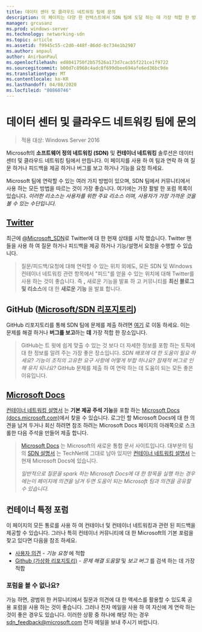 ```yaml
---
title: 데이터 센터 및 클라우드 네트워킹 팀에 문의
description: 이 페이지는 다양 한 컨텍스트에서 SDN 팀에 도달 하는 데 가장 적합 한 방법을 고객에 게 알리기 위한 것입니다.
manager: grcusanz
ms.prod: windows-server
ms.technology: networking-sdn
ms.topic: article
ms.assetid: f9945c55-c2d0-448f-86dd-8c734e1b2987
ms.author: anpaul
author: AnirbanPaul
ms.openlocfilehash: ed8041750f2b57526a173d7cacb5f221ce1f9722
ms.sourcegitcommit: b00d7c8968c4adc8f699dbee694afe6ed36bc9de
ms.translationtype: MT
ms.contentlocale: ko-KR
ms.lasthandoff: 04/08/2020
ms.locfileid: "80860746"
---
```

# <a name="contact-the-datacenter-and-cloud-networking-team"></a>데이터 센터 및 클라우드 네트워킹 팀에 문의

> 적용 대상: Windows Server 2016

Microsoft의 **소프트웨어 정의 네트워킹 \(SDN\)** 및 **컨테이너 네트워킹** 솔루션은 데이터 센터 및 클라우드 네트워킹 팀에서 만듭니다. 이 페이지를 사용 하 여 팀과 연락 하 여 질문 하거나 피드백을 제공 하거나 버그를 보고 하거나 기능을 요청 하세요.

Microsoft 팀에 연락할 수 있는 여러 가지 방법이 있으며, SDN 팀에서 커뮤니티에서 사용 하는 모든 방법을 따르는 것이 가장 좋습니다. 여기에는 가장 활발 한 포럼 목록이 있습니다. *이러한 리소스는 사용자를 위한 주요 리소스 이며, 사용자가 가장 가까운 것을 볼 수 있는 수단입니다.*

## <a name="twitter"></a>[Twitter](https://twitter.com/Microsoft_SDN)

최근에 [@Microsoft_SDN](https://twitter.com/Microsoft_SDN)로 Twitter에 대 한 현재 상태를 시작 했습니다. Twitter 핸들을 사용 하 여 질문 하거나 피드백을 제공 하거나 기능/설명서 요청을 수행할 수 있습니다.
> 질문/피드백/요청에 대해 연락할 수 있는 위치 외에도, 모든 SDN 및 Windows 컨테이너 네트워킹 관련 항목에서 "피드"를 얻을 수 있는 위치에 대해 Twitter를 사용 하는 것이 좋습니다. 즉 **,** 새로운 기능을 발표 하 고 커뮤니티를 **최신 블로그 및 리소스**에 대 한 **새로운 기능** 을 발표 합니다.

## <a name="github-microsoftsdn-repo"></a>GitHub ([Microsoft/SDN 리포지토리](https://github.com/Microsoft/SDN/issues))
GitHub 리포지토리를 통해 SDN 팀에 문제를 제출 하려면 [여기](https://github.com/Microsoft/SDN/issues) 로 이동 하세요. 이는 문제를 해결 하거나 **버그를 보고**하는 **데** 가장 적합 한 장소입니다.

> GitHub는 트 윗에 쉽게 맞출 수 있는 것 보다 더 자세한 정보를 포함 하는 토픽에 대 한 정보를 알려 주는 가장 좋은 장소입니다. *SDN 배포에 대 한 도움이 필요 하세요? 기능이 조직의 고유한 요구 사항에 어떻게 부합 하나요? 잠재적 버그로 인해 유지 되나요?* GitHub 문제를 제출 하 여 연락 하는 데 도움이 되는 모든 좋은 이유입니다.

## <a name="microsoft-docs"></a>[Microsoft Docs](https://docs.microsoft.com/)
[컨테이너 네트워킹 설명서](https://docs.microsoft.com/virtualization/windowscontainers/manage-containers/container-networking) 는 **기본 제공 주석 기능**을 포함 하는 [Microsoft Docs (docs.microsoft.com)](https://docs.microsoft.com/)에서 찾을 수 있습니다. 로그인 할 Microsoft Docs에 대 한 의견을 남겨 두거나 회신 하려면 참조 하려는 Microsoft Docs 페이지의 아래쪽으로 스크롤한 다음 주석을 만들어 제출 합니다.

> [Microsoft Docs](https://docs.microsoft.com/) 는 Microsoft의 새로운 통합 문서 사이트입니다. 대부분의 팀의 [SDN 설명서](https://technet.microsoft.com/windows-server-docs/networking/sdn/software-defined-networking) 는 TechNet에 그대로 남아 있지만 [컨테이너 네트워킹 설명서](https://docs.microsoft.com/virtualization/windowscontainers/manage-containers/container-networking) 는 현재 Microsoft Docs에 있습니다.
> 
> *일반적으로 질문을 spark 하는 Microsoft Docs에 대 한 항목을 실행 하는 경우에는이 페이지에 의견을 남겨 두면 도움이 되는 Microsoft 팀과 의견을 공유할 수 있습니다.*

## <a name="container-specific-forums"></a>컨테이너 특정 포럼
이 페이지의 모든 통로를 사용 하 여 컨테이너 및 컨테이너 네트워킹과 관련 된 피드백을 제공할 수 있습니다. 그러나 특히 컨테이너 커뮤니티에 대 한 Microsoft의 기본 포럼을 찾고 있다면 다음을 참조 하세요.
- [사용자 의견](https://windowsserver.uservoice.com/forums/304624-containers) - *기능 요청* 에 적합
- [Github (가상화 리포지토리)](https://github.com/Microsoft/Virtualization-Documentation) - *문제 해결 도움말* 및 *보고 버그* 를 검색 하는 데 가장 적합

### <a name="not-seeing-the-forum-for-you"></a>포럼을 볼 수 없나요? 
가능 하면, 광범위 한 커뮤니티에서 질문과 의견에 대 한 액세스를 활용할 수 있도록 공용 포럼을 사용 하는 것이 좋습니다. 그러나 전자 메일을 사용 하 여 자신에 게 연락 하는 것이 좋은 경우도 있습니다. 이러한 상황 중 하나에 해당 하는 경우 sdn_feedback@microsoft.com 전자 메일을 보내 주시기 바랍니다.
